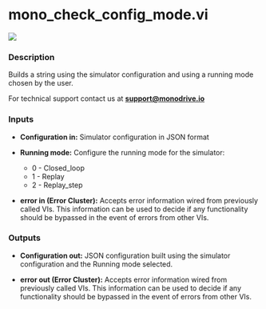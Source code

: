 # mono_check_config_mode.vi

<p class="img_container">
<img class="lg_img" src="../mono_set_running_mode.png"/>
</p>

### Description

Builds a string using the simulator configuration and using a running mode chosen by the user.

For technical support contact us at <b>support@monodrive.io</b> 

### Inputs

- **Configuration in:**  Simulator configuration in JSON format
 

- **Running mode:**  Configure the running mode for the simulator:   

    - 0 - Closed_loop    
    - 1 - Replay     
    - 2 - Replay_step
 

- **error in (Error Cluster):** Accepts error information wired from previously called VIs. This information can be used to decide if any functionality should be bypassed in the event of errors from other VIs. 

### Outputs

- **Configuration out:**  JSON configuration built using the simulator configuration
and the Running mode selected.
 

- **error out (Error Cluster):** Accepts error information wired from previously called VIs. This information can be used to decide if any functionality should be bypassed in the event of errors from other VIs. 

<p>&nbsp;</p>
